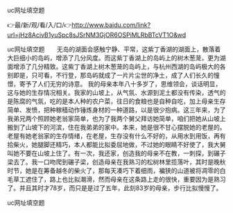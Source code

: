 uc网址填空题

👉最/新/观/看/入/口/👉http://www.baidu.com/link?url=jHz8AcivB1yuSpc8sJSrNM3GjOR6OSPiMLRbBTcVT1O&wd

uc网址填空题　　无岛的湖面会感触宁静、平常，这紫丁香湖的湖面上，散落着大巨细小的岛屿，增添了几分风度。而这紫丁香湖上的岛屿上的树木葱茏，更为湖面增添了几分精致。这紫丁香湖上树木葱茏的岛屿上，与杭州西湖的岛屿极大的各别即是，只可看，不行登，那岛屿就成了一片片尘世的净土，成了人们长久的憧憬，寄予了人们无穷的诗意。
我的母亲本年八十多岁了，思维领会，谈话明显，这与她的生存情况相关。我家的山坡上，从气氛、水源到泥土都没有传染，透气的是陈腐的气氛，吃的是本人种的农户菜，往日的食粮也是自种自吃，加上母亲生存简单、发愤，把种稼穑动作锤炼身材的一种道路，以是很少抱病。这三年来，为了我弟兄两个照顾她老翁家简单，也为了我两个舅父拜访她简单，咱们把她从山坡上搬到了山坡下的河滨，住在我弟弟的家中。本来，她是很不甘心摆脱她的老屋的。老屋有她老翁家的生存情绪，在老屋，生存没有什么不好的，从用水到用饭，再有拾柴火，她腿脚还精巧，本人都能比拟委屈地做，不过她的眼睛不好使了，我大舅叫她不要在山坡上住了。有一次，我还家，创造我的母亲不在教，一刺探，到碾子梁去了。我一口吻爬到碾子梁，创造母亲在我熟习的松树林里揽落叶，其时是晚秋时节，她是在筹备越冬的柴火了，那每天凑巧下着细雨，褊狭的山道被将凋零的白毛草工遮住了，路上也比拟潮滑，然而母亲在这条路上走的很快，重要因为是熟习了。并且其时才78岁，而只是是过了五年，此刻83岁的母亲，步行比拟慢慢了。


uc网址填空题
